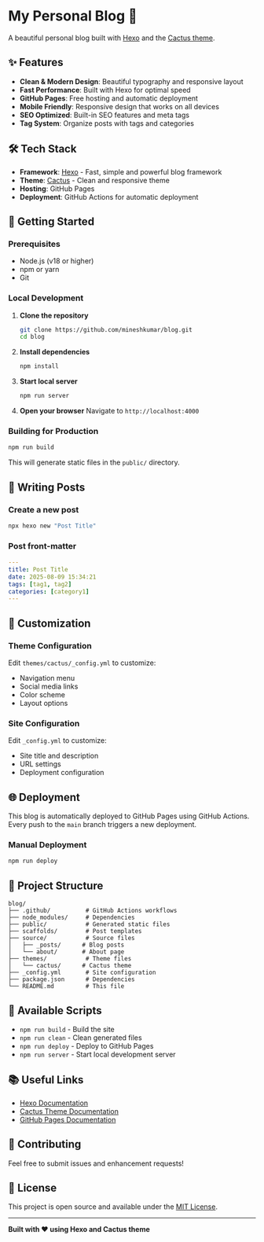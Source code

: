 # My Personal Blog 🚀

A beautiful personal blog built with [Hexo](https://hexo.io/) and the [Cactus theme](https://github.com/probberechts/hexo-theme-cactus).

## ✨ Features

- **Clean & Modern Design**: Beautiful typography and responsive layout
- **Fast Performance**: Built with Hexo for optimal speed
- **GitHub Pages**: Free hosting and automatic deployment
- **Mobile Friendly**: Responsive design that works on all devices
- **SEO Optimized**: Built-in SEO features and meta tags
- **Tag System**: Organize posts with tags and categories

## 🛠️ Tech Stack

- **Framework**: [Hexo](https://hexo.io/) - Fast, simple and powerful blog framework
- **Theme**: [Cactus](https://github.com/probberechts/hexo-theme-cactus) - Clean and responsive theme
- **Hosting**: GitHub Pages
- **Deployment**: GitHub Actions for automatic deployment

## 🚀 Getting Started

### Prerequisites

- Node.js (v18 or higher)
- npm or yarn
- Git

### Local Development

1. **Clone the repository**
   ```bash
   git clone https://github.com/mineshkumar/blog.git
   cd blog
   ```

2. **Install dependencies**
   ```bash
   npm install
   ```

3. **Start local server**
   ```bash
   npm run server
   ```

4. **Open your browser**
   Navigate to `http://localhost:4000`

### Building for Production

```bash
npm run build
```

This will generate static files in the `public/` directory.

## 📝 Writing Posts

### Create a new post
```bash
npx hexo new "Post Title"
```

### Post front-matter
```yaml
---
title: Post Title
date: 2025-08-09 15:34:21
tags: [tag1, tag2]
categories: [category1]
---
```

## 🎨 Customization

### Theme Configuration
Edit `themes/cactus/_config.yml` to customize:
- Navigation menu
- Social media links
- Color scheme
- Layout options

### Site Configuration
Edit `_config.yml` to customize:
- Site title and description
- URL settings
- Deployment configuration

## 🌐 Deployment

This blog is automatically deployed to GitHub Pages using GitHub Actions. Every push to the `main` branch triggers a new deployment.

### Manual Deployment
```bash
npm run deploy
```

## 📁 Project Structure

```
blog/
├── .github/          # GitHub Actions workflows
├── node_modules/     # Dependencies
├── public/           # Generated static files
├── scaffolds/        # Post templates
├── source/           # Source files
│   ├── _posts/      # Blog posts
│   └── about/       # About page
├── themes/           # Theme files
│   └── cactus/      # Cactus theme
├── _config.yml       # Site configuration
├── package.json      # Dependencies
└── README.md         # This file
```

## 🔧 Available Scripts

- `npm run build` - Build the site
- `npm run clean` - Clean generated files
- `npm run deploy` - Deploy to GitHub Pages
- `npm run server` - Start local development server

## 📚 Useful Links

- [Hexo Documentation](https://hexo.io/docs/)
- [Cactus Theme Documentation](https://github.com/probberechts/hexo-theme-cactus)
- [GitHub Pages Documentation](https://pages.github.com/)

## 🤝 Contributing

Feel free to submit issues and enhancement requests!

## 📄 License

This project is open source and available under the [MIT License](LICENSE).

---

**Built with ❤️ using Hexo and Cactus theme** 